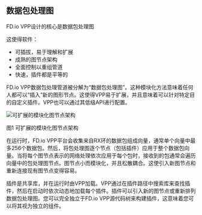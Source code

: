 ## 数据包处理图
FD.io VPP设计的核心是数据包处理图

这使得软件：

* 可插拔，易于理解和扩展
* 成熟的图节点架构
* 全面控制以重组管道
* 快速，插件都是平等的

FD.io VPP数据包处理管道被分解为“数据包处理图”。这种模块化方法意味着任何人都可以“插入”新的图形节点。这使得VPP易于扩展，并且意味着可以针对特定目的自定义插件。VPP也可以通过其低级API进行配置。

![可扩展的模块化图节点架构](https://github.com/penybai/vpp-docs/blob/master/images/extensible-and-modular-graph-node-architecture.jpeg)

图1 可扩展的模块化图节点架构

在运行时，FD.io VPP平台会收集来自RX环的数据包组成向量，通常单个向量中最多256个数据包。然后，将包处理图逐个节点（包括插件）应用于整个数据包向量。当将每个图节点表示的网络处理依次应用于每个包时，接收到的包通常会遍历向量中的包处理图节点。图节点小而模块化，并且松散耦合。这使引入新图节点和重新连接现有图节点变得容易。

插件是共享库，并在运行时由VPP加载。VPP通过在插件路径中搜索库来查找插件，然后在启动时依次动态地加载每个插件。插件可以引入新的图节点或重新排列数据包处理图。您可以完全独立于FD.io VPP源代码树来构建插件，这意味着您可以将其视为独立的组件。